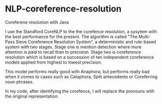 NLP-coreference-resolution
==========================

Coreferene resolution with Java

I use the Standford CoreNLP to the the corefence resolution, a sysytem with the best performance for the present. 
The algorithm is called "The Multi-Pass Sieve Coreference Resolution System", a deterministic and rule-based system with two stages. Stage one is mention detection where more attention is paid to recall than to precision. Stage two is coreference resolution which is based on a succession of ten independent coreference models applied from highest to lowest precision.  

This model performs really good with Anaphora, but performs really bad when it comes to cases such as Cataphora, Split antecedents or Coreferring noun phrases.

In my code, after identifying the corefence, I will replace the pronouns with the original representation.
